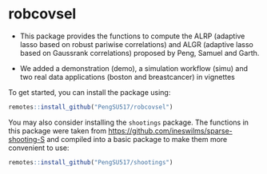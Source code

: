 # robcovsel

- This package provides the functions to compute the ALRP (adaptive lasso based on robust pariwise correlations) and ALGR (adaptive lasso based on Gaussrank correlations)
proposed by Peng, Samuel and Garth.

- We added a demonstration (demo), a simulation workflow (simu) and two real data applications (boston and breastcancer) in vignettes

To get started, you can install the package using:

```r
remotes::install_github("PengSU517/robcovsel")
```

You may also consider installing the `shootings` package. The functions in this package were taken from https://github.com/ineswilms/sparse-shooting-S and compiled into a basic package to make them more convenient to use:

```r
remotes::install_github("PengSU517/shootings")
```



